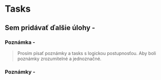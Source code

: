 # Tasks

## Sem pridávať ďalšie úlohy - 

### Poznámka - 
> Prosím písať poznámky a tasks s logickou postupnosťou. Aby boli poznámky zrozumitelné a jednoznačné.

### Poznámky - 
